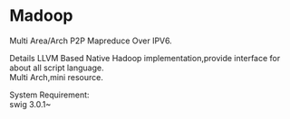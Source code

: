 Madoop
======
Multi Area/Arch P2P Mapreduce Over IPV6.


Details
LLVM Based Native Hadoop implementation,provide interface for about all script language.  
Multi Arch,mini resource.

System Requirement:  
	swig 3.0.1~
